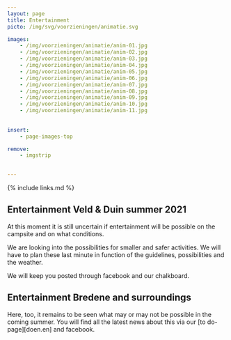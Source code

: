 ```yaml
---
layout: page
title: Entertainment
picto: /img/svg/voorzieningen/animatie.svg

images:
    - /img/voorzieningen/animatie/anim-01.jpg
    - /img/voorzieningen/animatie/anim-02.jpg
    - /img/voorzieningen/animatie/anim-03.jpg
    - /img/voorzieningen/animatie/anim-04.jpg
    - /img/voorzieningen/animatie/anim-05.jpg
    - /img/voorzieningen/animatie/anim-06.jpg
    - /img/voorzieningen/animatie/anim-07.jpg
    - /img/voorzieningen/animatie/anim-08.jpg
    - /img/voorzieningen/animatie/anim-09.jpg
    - /img/voorzieningen/animatie/anim-10.jpg
    - /img/voorzieningen/animatie/anim-11.jpg
    
    
insert:
    - page-images-top

remove:
    - imgstrip
    

---
```

{% include links.md %}

## Entertainment Veld & Duin summer 2021

At this moment it is still uncertain if entertainment will be possible on the campsite and on what conditions. 

We are looking into the possibilities for smaller and safer activities. We will have to plan these last minute in function of the guidelines, possibilities and the weather. 

We will keep you posted through facebook and our chalkboard. 



## Entertainment Bredene and surroundings

Here, too, it remains to be seen what may or may not be possible in the coming summer. You will find all the latest news about this via our [to do-page][doen.en] and facebook.



